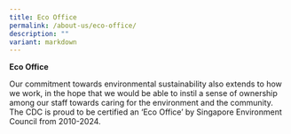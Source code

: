 ```yaml
---
title: Eco Office
permalink: /about-us/eco-office/
description: ""
variant: markdown
---
```

**Eco Office**

Our commitment towards environmental sustainability also extends to how we work, in the hope that we would be able to instil a sense of ownership among our staff towards caring for the environment and the community. The CDC is proud to be certified an ‘Eco Office’ by Singapore Environment Council from 2010-2024.